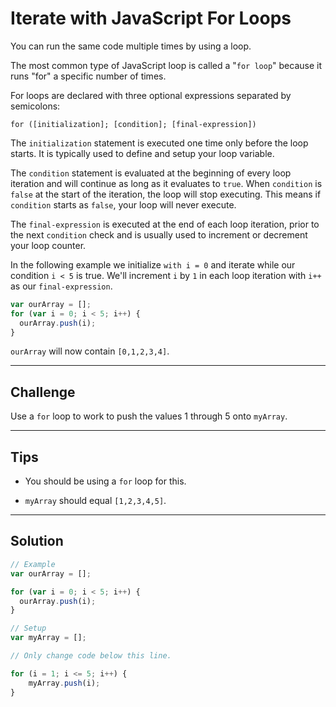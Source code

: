 # Iterate with JavaScript For Loops

You can run the same code multiple times by using a loop.

The most common type of JavaScript loop is called a "`for loop`" because it runs "for" a specific number of times.

For loops are declared with three optional expressions separated by semicolons:

`for ([initialization]; [condition]; [final-expression])`

The `initialization` statement is executed one time only before the loop starts. It is typically used to define and setup your loop variable.

The `condition` statement is evaluated at the beginning of every loop iteration and will continue as long as it evaluates to `true`. When `condition` is `false` at the start of the iteration, the loop will stop executing. This means if `condition` starts as `false`, your loop will never execute.

The `final-expression` is executed at the end of each loop iteration, prior to the next `condition` check and is usually used to increment or decrement your loop counter.

In the following example we initialize `with i = 0` and iterate while our condition `i < 5` is true. We'll increment `i` by `1` in each loop iteration with `i++` as our `final-expression`.

```js
var ourArray = [];
for (var i = 0; i < 5; i++) {
  ourArray.push(i);
}
```

`ourArray` will now contain `[0,1,2,3,4]`.

---

## Challenge

Use a `for` loop to work to push the values 1 through 5 onto `myArray`.

---

## Tips

- You should be using a `for` loop for this.

- `myArray` should equal `[1,2,3,4,5]`.

---

## Solution

```js
// Example
var ourArray = [];

for (var i = 0; i < 5; i++) {
  ourArray.push(i);
}

// Setup
var myArray = [];

// Only change code below this line.

for (i = 1; i <= 5; i++) {
    myArray.push(i);
}
```
